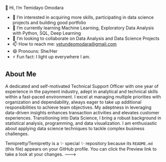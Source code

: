  👋 Hi, I’m Temidayo Omodara
- 👀 I’m interested in acquiring more skills, participating in data science projects and building good portfolio
- 🌱 I’m currently learning Machine Learning, Exploratory Data Analysis with Python, SQL, Deep Learning 
- 💞️ I’m looking to collaborate on Data Analysis and Data Science Projects
- 📫 How to reach me: yetundeomodara@gmail.com
- 😄 Pronouns: She/Her
- ⚡ Fun fact: I light up everywhere I am.


About Me
------------------------------------------------------------------------------------------------------------------------------------------------------------------------------------------
A dedicated and self-motivated Technical Support Officer with one year of experience in the payment industry, adept in analytical and technical skills within a fast-paced environment. I excel at managing multiple priorities with organization and dependability, always eager to take up additional responsibilities to achieve team objectives. My adeptness in leveraging data-driven insights enhances transaction activities and elevates customer experiences. Transitioning into Data Science, I bring a robust background in statistical analysis, programming, and data visualization. I am enthusiastic about applying data science techniques to tackle complex business challenges.


Temipretty/Temipretty is a ✨ special ✨ repository because its `README.md` (this file) appears on your GitHub profile.
You can click the Preview link to take a look at your changes.
--->
